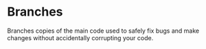 # Branches
Branches copies of the main code used to safely fix bugs and make changes without accidentally corrupting your code.
